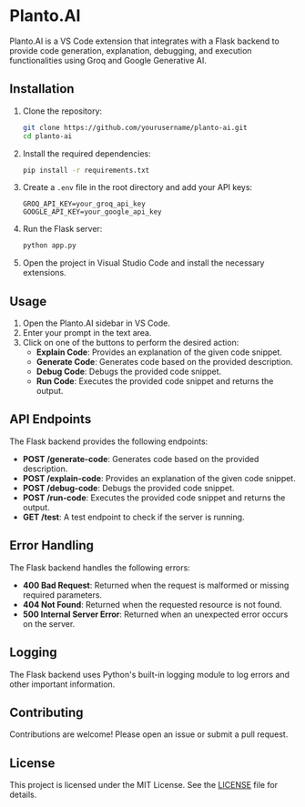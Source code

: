# Planto.AI

Planto.AI is a VS Code extension that integrates with a Flask backend to provide code generation, explanation, debugging, and execution functionalities using Groq and Google Generative AI.

## Installation

1. Clone the repository:
    ```sh
    git clone https://github.com/yourusername/planto-ai.git
    cd planto-ai
    ```

2. Install the required dependencies:
    ```sh
    pip install -r requirements.txt
    ```

3. Create a `.env` file in the root directory and add your API keys:
    ```env
    GROQ_API_KEY=your_groq_api_key
    GOOGLE_API_KEY=your_google_api_key
    ```

4. Run the Flask server:
    ```sh
    python app.py
    ```

5. Open the project in Visual Studio Code and install the necessary extensions.

## Usage

1. Open the Planto.AI sidebar in VS Code.
2. Enter your prompt in the text area.
3. Click on one of the buttons to perform the desired action:
    - **Explain Code**: Provides an explanation of the given code snippet.
    - **Generate Code**: Generates code based on the provided description.
    - **Debug Code**: Debugs the provided code snippet.
    - **Run Code**: Executes the provided code snippet and returns the output.

## API Endpoints

The Flask backend provides the following endpoints:

- **POST /generate-code**: Generates code based on the provided description.
- **POST /explain-code**: Provides an explanation of the given code snippet.
- **POST /debug-code**: Debugs the provided code snippet.
- **POST /run-code**: Executes the provided code snippet and returns the output.
- **GET /test**: A test endpoint to check if the server is running.

## Error Handling

The Flask backend handles the following errors:

- **400 Bad Request**: Returned when the request is malformed or missing required parameters.
- **404 Not Found**: Returned when the requested resource is not found.
- **500 Internal Server Error**: Returned when an unexpected error occurs on the server.

## Logging

The Flask backend uses Python's built-in logging module to log errors and other important information.

## Contributing

Contributions are welcome! Please open an issue or submit a pull request.

## License

This project is licensed under the MIT License. See the [LICENSE](LICENSE) file for details.